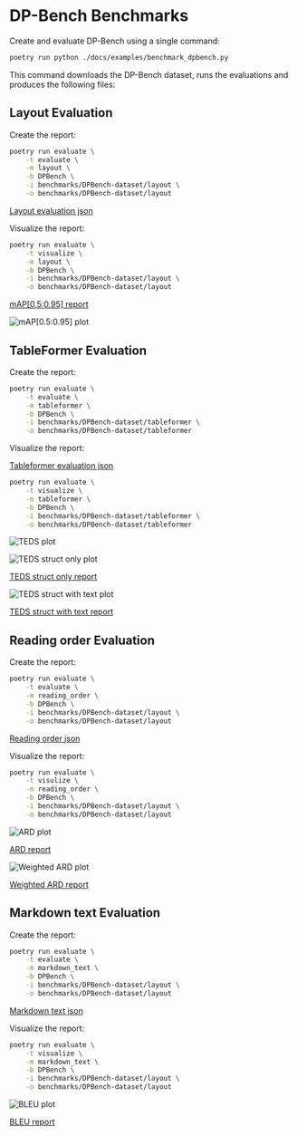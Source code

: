 # DP-Bench Benchmarks

Create and evaluate DP-Bench using a single command:

```sh
poetry run python ./docs/examples/benchmark_dpbench.py
```

This command downloads the DP-Bench dataset, runs the evaluations and produces the following files:

## Layout Evaluation

<!--
<details>
<summary><b>Layout evaluation</b></summary>
<br>
-->

Create the report:

```sh
poetry run evaluate \
    -t evaluate \
    -m layout \
    -b DPBench \
    -i benchmarks/DPBench-dataset/layout \
    -o benchmarks/DPBench-dataset/layout
```

[Layout evaluation json](evaluations/DPBench/evaluation_DPBench_layout.json)

Visualize the report:

```sh
poetry run evaluate \
    -t visualize \
    -m layout \
    -b DPBench \
    -i benchmarks/DPBench-dataset/layout \
    -o benchmarks/DPBench-dataset/layout
```

[mAP[0.5:0.95] report](evaluations/DPBench/evaluation_DPBench_layout_mAP[0.5_0.95].txt)

![mAP[0.5:0.95] plot](evaluations/DPBench/evaluation_DPBench_layout_mAP[0.5_0.95].png)

<!--
</details>
-->


## TableFormer Evaluation

<!--
<details>
<summary><b>Tableformer evaluation</b></summary>
<br>
-->

Create the report:

```sh
poetry run evaluate \
    -t evaluate \
    -m tableformer \
    -b DPBench \
    -i benchmarks/DPBench-dataset/tableformer \
    -o benchmarks/DPBench-dataset/tableformer
```

Visualize the report:

[Tableformer evaluation json](evaluations/DPBench/evaluation_DPBench_tableformer.json)

```sh
poetry run evaluate \
    -t visualize \
    -m tableformer \
    -b DPBench \
    -i benchmarks/DPBench-dataset/tableformer \
    -o benchmarks/DPBench-dataset/tableformer
```

![TEDS plot](evaluations/DPBench/evaluation_DPBench_tableformer-delta_row_col.png)

![TEDS struct only plot](evaluations/DPBench/evaluation_DPBench_tableformer_TEDS_struct-only.png)

[TEDS struct only report](evaluations/DPBench/evaluation_DPBench_tableformer_TEDS_struct-only.txt)

![TEDS struct with text plot](evaluations/DPBench/evaluation_DPBench_tableformer_TEDS_struct-with-text.png)

[TEDS struct with text report](evaluations/DPBench/evaluation_DPBench_tableformer_TEDS_struct-with-text.txt)

<!--
</details>
-->


## Reading order Evaluation

<!--
<details>
<summary><b>Reading order evaluation</b></summary>
<br>
-->

Create the report:

```sh
poetry run evaluate \
    -t evaluate \
    -m reading_order \
    -b DPBench \
    -i benchmarks/DPBench-dataset/layout \
    -o benchmarks/DPBench-dataset/layout
```

[Reading order json](evaluations/DPBench/evaluation_DPBench_reading_order.json)

Visualize the report:

```sh
poetry run evaluate \
    -t visulize \
    -m reading_order \
    -b DPBench \
    -i benchmarks/DPBench-dataset/layout \
    -o benchmarks/DPBench-dataset/layout
```

![ARD plot](evaluations/DPBench/evaluation_DPBench_reading_order_ARD_norm.png)

[ARD report](evaluations/DPBench/evaluation_DPBench_reading_order_ARD_norm.txt)

![Weighted ARD plot](evaluations/DPBench/evaluation_DPBench_reading_order_weighted_ARD.png)

[Weighted ARD report](evaluations/DPBench/evaluation_DPBench_reading_order_weighted_ARD.txt)

<!--
</details>
-->

## Markdown text Evaluation

<!--
<details>
<summary><b>Markdown text evaluation</b></summary>
<br>
-->

Create the report:

```sh
poetry run evaluate \
    -t evaluate \
    -m markdown_text \
    -b DPBench \
    -i benchmarks/DPBench-dataset/layout \
    -o benchmarks/DPBench-dataset/layout
```

[Markdown text json](evaluations/DPBench/evaluation_DPBench_markdown_text.json)

Visualize the report:

```sh
poetry run evaluate \
    -t visualize \
    -m markdown_text \
    -b DPBench \
    -i benchmarks/DPBench-dataset/layout \
    -o benchmarks/DPBench-dataset/layout
```


![BLEU plot](evaluations/DPBench/evaluation_DPBench_markdown_text_BLEU.png)

[BLEU report](evaluations/DPBench/evaluation_DPBench_markdown_text_BLEU.txt)

<!--
</details>
-->
